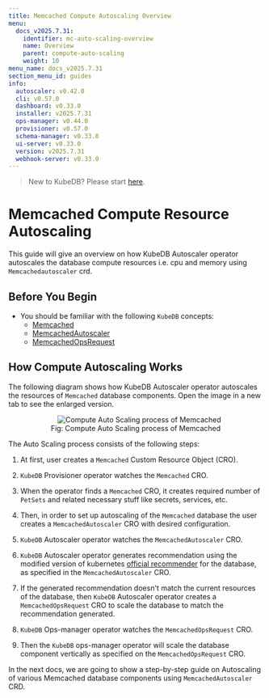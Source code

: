 ```yaml
---
title: Memcached Compute Autoscaling Overview
menu:
  docs_v2025.7.31:
    identifier: mc-auto-scaling-overview
    name: Overview
    parent: compute-auto-scaling
    weight: 10
menu_name: docs_v2025.7.31
section_menu_id: guides
info:
  autoscaler: v0.42.0
  cli: v0.57.0
  dashboard: v0.33.0
  installer: v2025.7.31
  ops-manager: v0.44.0
  provisioner: v0.57.0
  schema-manager: v0.33.0
  ui-server: v0.33.0
  version: v2025.7.31
  webhook-server: v0.33.0
---
```


> New to KubeDB? Please start [here](/docs/v2025.7.31/README).

# Memcached Compute Resource Autoscaling

This guide will give an overview on how KubeDB Autoscaler operator autoscales the database compute resources i.e. cpu and memory using `Memcachedautoscaler` crd.

## Before You Begin

- You should be familiar with the following `KubeDB` concepts:
  - [Memcached](/docs/v2025.7.31/guides/memcached/concepts/memcached)
  - [MemcachedAutoscaler](/docs/v2025.7.31/guides/memcached/concepts/memcached-autoscaler)
  - [MemcachedOpsRequest](/docs/v2025.7.31/guides/memcached/concepts/memcached-opsrequest)

## How Compute Autoscaling Works

The following diagram shows how KubeDB Autoscaler operator autoscales the resources of `Memcached` database components. Open the image in a new tab to see the enlarged version.

<figure align="center">
  <img alt="Compute Auto Scaling process of Memcached" src="/docs/v2025.7.31/images/memcached/memcached-autoscaling-compute.png">
<figcaption align="center">Fig: Compute Auto Scaling process of Memcached</figcaption>
</figure>

The Auto Scaling process consists of the following steps:

1. At first, user creates a `Memcached` Custom Resource Object (CRO).

2. `KubeDB` Provisioner  operator watches the `Memcached` CRO.

3. When the operator finds a `Memcached` CRO, it creates required number of `PetSets` and related necessary stuff like secrets, services, etc.

4. Then, in order to set up autoscaling of the `Memcached` database the user creates a `MemcachedAutoscaler` CRO with desired configuration.

5. `KubeDB` Autoscaler operator watches the `MemcachedAutoscaler` CRO.

6. `KubeDB` Autoscaler operator generates recommendation using the modified version of kubernetes [official recommender](https://github.com/kubernetes/autoscaler/tree/master/vertical-pod-autoscaler/pkg/recommender) for the database, as specified in the `MemcachedAutoscaler` CRO.

7. If the generated recommendation doesn't match the current resources of the database, then `KubeDB` Autoscaler operator creates a `MemcachedOpsRequest` CRO to scale the database to match the recommendation generated.

8. `KubeDB` Ops-manager operator watches the `MemcachedOpsRequest` CRO.

9. Then the `KubeDB` ops-manager operator will scale the database component vertically as specified on the `MemcachedOpsRequest` CRO.

In the next docs, we are going to show a step-by-step guide on Autoscaling of various Memcached database components using `MemcachedAutoscaler` CRD.
